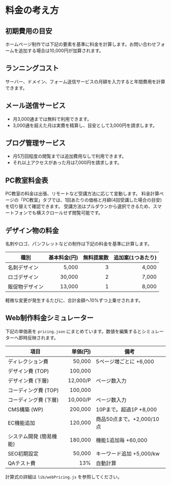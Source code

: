 # 料金の考え方

## 初期費用の目安
ホームページ制作では下記の要素を基準に料金を計算します。お問い合わせフォームを追加する場合は10,000円が加算されます。

## ランニングコスト
サーバー、ドメイン、フォーム送信サービスの月額を入力すると年間費用を計算できます。

## メール送信サービス
- 月3,000通までは無料で利用できます。
- 3,000通を超えた月は実費を精算し、目安として3,000円を請求します。

## ブログ管理サービス
- 月5万回程度の閲覧までは追加費用なしで利用できます。
- それ以上アクセスがあった月は7,000円を請求します。

## PC教室料金表

PC教室の料金は出張、リモートなど受講方法に応じて変動します。
料金計算ページの「PC教室」タブでは、1回あたりの価格と月額(4回受講した場合の目安)を切り替えて確認できます。
受講方法はプルダウンから選択できるため、スマートフォンでも横スクロールせず閲覧可能です。

## デザイン物の料金

名刺やロゴ、パンフレットなどの制作は下記の料金を基準に計算します。

| 種別 | 基本料金(円) | 無料提案数 | 追加案(1つあたり) |
| --- | ---: | ---: | ---: |
| 名刺デザイン | 5,000 | 3 | 4,000 |
| ロゴデザイン | 30,000 | 2 | 7,000 |
| 販促物デザイン | 13,000 | 1 | 8,000 |

軽微な変更が発生するたびに、合計金額へ10%ずつ上乗せされます。

## Web制作料金シミュレーター

下記の単価表を `pricing.json` にまとめています。数値を編集するとシミュレーターへ即時反映されます。

| 項目 | 単価(円) | 備考 |
| --- | ---: | --- |
| ディレクション費 | 50,000 | 5ページ増ごとに +6,000 |
| デザイン費 (TOP) | 100,000 | |
| デザイン費 (下層) | 12,000/P | ページ数入力 |
| コーディング費 (TOP) | 100,000 | |
| コーディング費 (下層) | 10,000/P | ページ数入力 |
| CMS構築 (WP) | 200,000 | 10Pまで。超過1P +8,000 |
| EC機能追加 | 120,000 | 商品50点まで。+2,000/10点 |
| システム開発 (簡易機能) | 180,000 | 機能1追加毎 +60,000 |
| SEO初期設定 | 50,000 | キーワード追加 +5,000/kw |
| QAテスト費 | 13% | 自動計算 |

計算式の詳細は `lib/webPricing.js` を参照してください。
